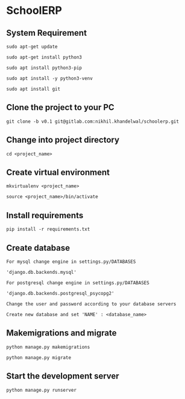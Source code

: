 # SchoolERP


## System Requirement

	sudo apt-get update

	sudo apt-get install python3

	sudo apt install python3-pip

	sudo apt install -y python3-venv

	sudo apt install git

## Clone the project to your PC

	git clone -b v0.1 git@gitlab.com:nikhil.khandelwal/schoolerp.git

## Change into project directory

	cd <project_name>

## Create virtual environment

	mkvirtualenv <project_name>

	source <project_name>/bin/activate

## Install requirements

	pip install -r requirements.txt

## Create database 

	For mysql change engine in settings.py/DATABASES

	'django.db.backends.mysql'

	For postgresql change engine in settings.py/DATABASES

	'django.db.backends.postgresql_psycopg2'

	Change the user and password according to your database servers

	Create new database and set 'NAME' : <database_name>


## Makemigrations and migrate
	python manage.py makemigrations

	python manage.py migrate

## Start the development server

	python manage.py runserver

